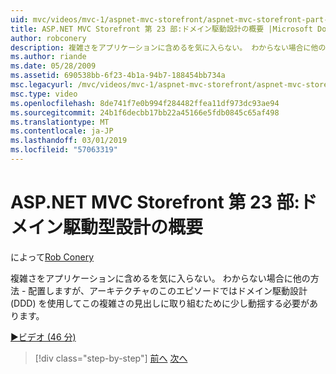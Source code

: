 ```yaml
---
uid: mvc/videos/mvc-1/aspnet-mvc-storefront/aspnet-mvc-storefront-part-23-getting-started-with-domain-driven-design
title: ASP.NET MVC Storefront 第 23 部:ドメイン駆動設計の概要 |Microsoft Docs
author: robconery
description: 複雑さをアプリケーションに含めるを気に入らない。 わからない場合に他の方法 - 配置しますが、アーキテクチャを振ったする必要がありますこのエピソードでは、少ししています.
ms.author: riande
ms.date: 05/28/2009
ms.assetid: 690538bb-6f23-4b1a-94b7-188454bb734a
msc.legacyurl: /mvc/videos/mvc-1/aspnet-mvc-storefront/aspnet-mvc-storefront-part-23-getting-started-with-domain-driven-design
msc.type: video
ms.openlocfilehash: 8de741f7e0b994f284482ffea11df973dc93ae94
ms.sourcegitcommit: 24b1f6decbb17bb22a45166e5fdb0845c65af498
ms.translationtype: MT
ms.contentlocale: ja-JP
ms.lasthandoff: 03/01/2019
ms.locfileid: "57063319"
---
```

<a name="aspnet-mvc-storefront-part-23-getting-started-with-domain-driven-design"></a>ASP.NET MVC Storefront 第 23 部:ドメイン駆動型設計の概要
====================
によって[Rob Conery](https://github.com/robconery)

複雑さをアプリケーションに含めるを気に入らない。 わからない場合に他の方法 - 配置しますが、アーキテクチャのこのエピソードではドメイン駆動設計 (DDD) を使用してこの複雑さの見出しに取り組むために少し動揺する必要があります。

[&#9654;ビデオ (46 分)](https://channel9.msdn.com/Blogs/ASP-NET-Site-Videos/aspnet-mvc-storefront-part-23-getting-started-with-domain-driven-design)

> [!div class="step-by-step"]
> [前へ](aspnet-mvc-storefront-part-22-restructuring-rerouting-and-paypal.md)
> [次へ](aspnet-mvc-storefront-part-24-finis.md)
